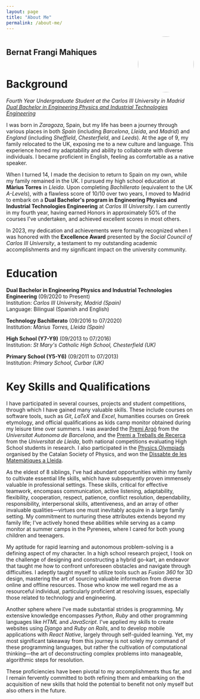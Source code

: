 ```yaml
---
layout: page
title: "About Me"
permalink: /about-me/ 
---
```

<div style="display:inline-block;">
<h2>
Bernat Frangi Mahiques
</h2>
</div>
<div style="display:inline-block;vertical-align:bottom; padding-left:30px; float: right">
<img src="https://i.stack.imgur.com/U0QBf.jpg" height="auto" width="150" style="border-radius:50%">
</div>



# Background
*Fourth Year Undergraduate Student at the Carlos III University in Madrid [Dual Bachelor in Engineering Physics and Industrial Technologies Engineering](https://www.uc3m.es/bachelor-degree/physics-industrial)*

I was born in *Zaragoza*, Spain, but my life has been a journey through various places in both *Spain* (including *Barcelona*, *Lleida*, and *Madrid*) and *England* (including *Sheffield*, *Chesterfield*, and *Leeds*). At the age of 9, my family relocated to the UK, exposing me to a new culture and language. This experience honed my adaptability and ability to collaborate with diverse individuals. I became proficient in English, feeling as comfortable as a native speaker.

When I turned 14, I made the decision to return to Spain on my own, while my family remained in the UK. I pursued my high school education at **Màrius Torres** in *Lleida*. Upon completing *Bachillerato* (equivalent to the UK *A-Levels*), with a flawless score of 10/10 over two years, I moved to Madrid to embark on a **Dual Bachelor's program in Engineering Physics and Industrial Technologies Engineering** at *Carlos III University*. I am currently in my fourth year, having earned Honors in approximately 50% of the courses I've undertaken, and achieved excellent scores in most others.

In 2023, my dedication and achievements were formally recognized when I was honored with the **Excellence Award** presented by the *Social Council of Carlos III University*, a testament to my outstanding academic accomplishments and my significant impact on the university community.

#  Education

**Dual Bachelor in Engineering Physics and Industrial Technologies Engineering** (09/2020 to Present)\
Institution: *Carlos III University, Madrid (Spain)*\
Language: Bilingual (Spanish and English)


**Technology Bachillerato** (09/2016 to 07/2020)\
Institution: *Màrius Torres, Lleida (Spain)*


**High School (Y7-Y9)** (09/2013 to 07/2016)\
Institution: *St Mary's Catholic High School, Chesterfield (UK)*


**Primary School (Y5-Y6)** (09/2011 to 07/2013)\
Institution: *Primary School, Curbar (UK)*
 
 
# Key Skills and Qualifications
 
I have participated in several courses, projects and student competitions, through which I have gained many valuable skills. These include courses on software tools, such as *Git*, *LaTeX* and *Excel*, humanities courses on Greek etymology, and official qualifications as kids camp monitor obtained during my leisure time over summers. I was awarded the [Premi Argó](https://www.uab.cat/web/programa-argo/programa-argo-estudiants/estudiants/convocatoria-1345719279744.html) from the *Universitat Autonoma de Barcelona*, and the [Premi a Treballs de Recerca](https://www.udl.cat/ca/serveis/seu/treballsrecerca/) from the *Universitat de Lleida*, both national competitions evaluating High School students in research. I also participated in the [Physics Olympiads](https://blogs.iec.cat/scfis/category/oimpiada/) organised by the Catalan Society of Physics, and won the [Dissabte de les Matemàtiques a Lleida](http://www.eps.udl.cat/ca/agenda/Dissabte-de-les-Matematiques-a-Lleida).

As the eldest of 8 siblings, I've had abundant opportunities within my family to cultivate essential life skills, which have subsequently proven immensely valuable in professional settings. These skills, critical for effective teamwork, encompass communication, active listening, adaptability, flexibility, cooperation, respect, patience, conflict resolution, dependability, responsibility, interpersonal skills, attentiveness, and an array of other invaluable qualities—virtues one must inevitably acquire in a large family setting. My commitment to nurturing these attributes extends beyond my family life; I've actively honed these abilities while serving as a camp monitor at summer camps in the Pyrenees, where I cared for both young children and teenagers.

My aptitude for rapid learning and autonomous problem-solving is a defining aspect of my character. In a high school research project, I took on the challenge of designing and constructing a hybrid go-kart, an endeavor that taught me how to confront unforeseen obstacles and navigate through difficulties. I adeptly taught myself to utilize tools such as *Fusion 360* for 3D design, mastering the art of sourcing valuable information from diverse online and offline resources. Those who know me well regard me as a resourceful individual, particularly proficient at resolving issues, especially those related to technology and engineering.

Another sphere where I've made substantial strides is programming. My extensive knowledge encompasses *Python*, *Ruby* and other programming languages like *HTML* and *JavaScript*. I've applied my skills to create websites using *Django* and *Ruby on Rails*, and to develop mobile applications with *React Native*, largely through self-guided learning. Yet, my most significant takeaway from this journey is not solely my command of these programming languages, but rather the cultivation of computational thinking—the art of deconstructing complex problems into manageable, algorithmic steps for resolution.

These proficiencies have been pivotal to my accomplishments thus far, and I remain fervently committed to both refining them and embarking on the acquisition of new skills that hold the potential to benefit not only myself but also others in the future.
